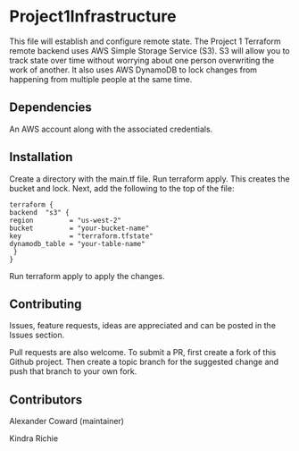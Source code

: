# Project1Infrastructure

This file will establish and configure remote state. The Project 1 Terraform remote backend uses AWS Simple Storage Service (S3). 
S3 will allow you to track state over time without worrying about one person overwriting the work of another.
It also uses AWS DynamoDB to lock changes from happening from multiple people at the same time. 

## Dependencies

An AWS account along with the associated credentials. 

## Installation

Create a directory with the main.tf file. Run terraform apply. This creates the bucket and lock.
Next, add the following to the top of the file:

    terraform {
    backend  "s3" {
    region         = "us-west-2"
    bucket         = "your-bucket-name"
    key            = "terraform.tfstate"
    dynamodb_table = "your-table-name"
     }
    }
    
Run terraform apply to apply the changes.

## Contributing

Issues, feature requests, ideas are appreciated and can be posted in the Issues section.

Pull requests are also welcome. To submit a PR, first create a fork of this Github project. Then create a topic branch for the suggested change and push that branch to your own fork.

## Contributors

Alexander Coward (maintainer)

Kindra Richie

